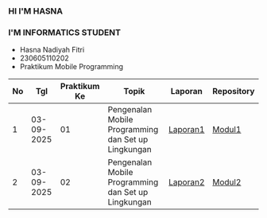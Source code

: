### HI I'M HASNA
### I'M INFORMATICS STUDENT

- Hasna Nadiyah Fitri
- 230605110202
- Praktikum Mobile Programming

|  No | Tgl   | Praktikum Ke   | Topik  | Laporan   | Repository   |
| ------------ | ------------ | ------------ | ------------ | ------------ | ------------ |
|  1 |  03-09-2025 |  01 | Pengenalan Mobile Programming dan Set up Lingkungan   |  [Laporan1](https://drive.google.com/drive/folders/180fel8FdFKjTFseAjZovF0S5vZNKc8od?usp=sharing "Laporan1") |   [Modul1](https://github.com/hasna102/PraktikumModul1 "Modul1")|
|   2|   03-09-2025|   02|Pengenalan Mobile Programming dan Set up Lingkungan  | [Laporan2](https://drive.google.com/file/d/18BNbAxNezrz_CcFlAXyz0XNTfa0iJWzP/view?usp=drive_link "Laporan2") |  [Modul2](https://github.com/hasna102/PraktikumModul2 "Modul2") |  |

